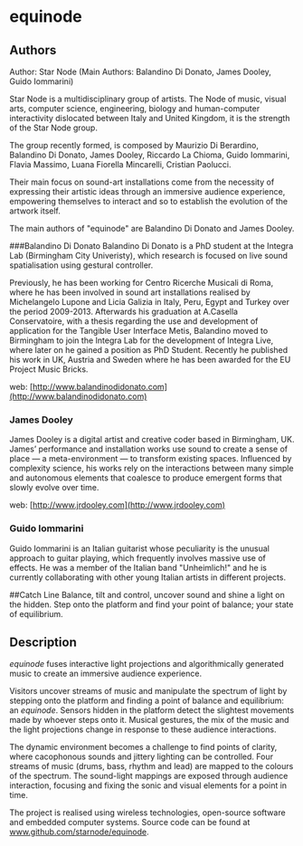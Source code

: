 # equinode #

## Authors ##


Author: Star Node  (Main Authors: Balandino Di Donato, James Dooley, Guido Iommarini)

Star Node is a multidisciplinary group of artists. The Node of music, visual arts, computer science, engineering, biology and human-computer interactivity dislocated between Italy and United Kingdom, it is the strength  of the Star Node group.

The group recently formed, is composed by Maurizio Di Berardino, Balandino Di Donato, James Dooley, Riccardo La Chioma, Guido Iommarini, Flavia Massimo, Luana Fiorella Mincarelli, Cristian Paolucci. 

Their main focus on sound-art installations come from the necessity of expressing their artistic ideas through an immersive audience experience, empowering themselves to interact and so to establish the evolution of the artwork itself.

The main authors of "equinode" are Balandino Di Donato and James Dooley.

###Balandino Di Donato
Balandino Di Donato is a PhD student at the Integra Lab (Birmingham City Univeristy), which research is focused on live sound spatialisation using gestural controller. 

Previously, he has been working for Centro Ricerche Musicali di Roma, where he has been involved in sound art installations realised by Michelangelo Lupone and Licia Galizia in Italy, Peru, Egypt and Turkey over the period 2009-2013. Afterwards his graduation at A.Casella Conservatoire, with a thesis regarding the use and development of application for the Tangible User Interface Metis, Balandino moved to Birmingham to join the Integra Lab for the development of Integra Live, where later on he gained a position as PhD Student.
Recently he published his work in UK, Austria and Sweden where he has been awarded for the EU Project Music Bricks.

web: [http://www.balandinodidonato.com](http://www.balandinodidonato.com)


### James Dooley ###

James Dooley is a digital artist and creative coder based in Birmingham, UK. James’ performance and installation works use sound to create a sense of place — a meta-environment — to transform existing spaces. Influenced by complexity science, his works rely on the interactions between many simple and autonomous elements that coalesce to produce emergent forms that slowly evolve over time.

web: [http://www.jrdooley.com](http://www.jrdooley.com)

### Guido Iommarini ###

Guido Iommarini is an Italian guitarist whose peculiarity is the unusual approach to guitar playing, which frequently involves massive use of effects. He was a member of the Italian band "Unheimlich!" and he is currently collaborating with other young Italian artists in different projects.

##Catch Line
Balance, tilt and control, uncover sound and shine a light on the hidden. Step onto the platform and find your point of balance; your state of equilibrium.

## Description
*equinode* fuses interactive light projections and algorithmically generated music to create an immersive audience experience. 

Visitors uncover streams of music and manipulate the spectrum of light by stepping onto the platform and finding a point of balance and equilibrium: an *equinode*. Sensors hidden in the platform detect the slightest movements made by whoever steps onto it. 
Musical gestures, the mix of the music and the light projections change in response to these audience interactions. 

The dynamic environment becomes a challenge to find points of clarity, where cacophonous sounds and jittery lighting can be controlled. Four streams of music (drums, bass, rhythm and lead) are mapped to the colours of the spectrum. The sound-light mappings are exposed through  audience interaction, focusing and fixing the sonic and visual elements for a point in time.

The project is realised using wireless technologies, open-source software and embedded computer systems. Source code can be found at www.github.com/starnode/equinode.